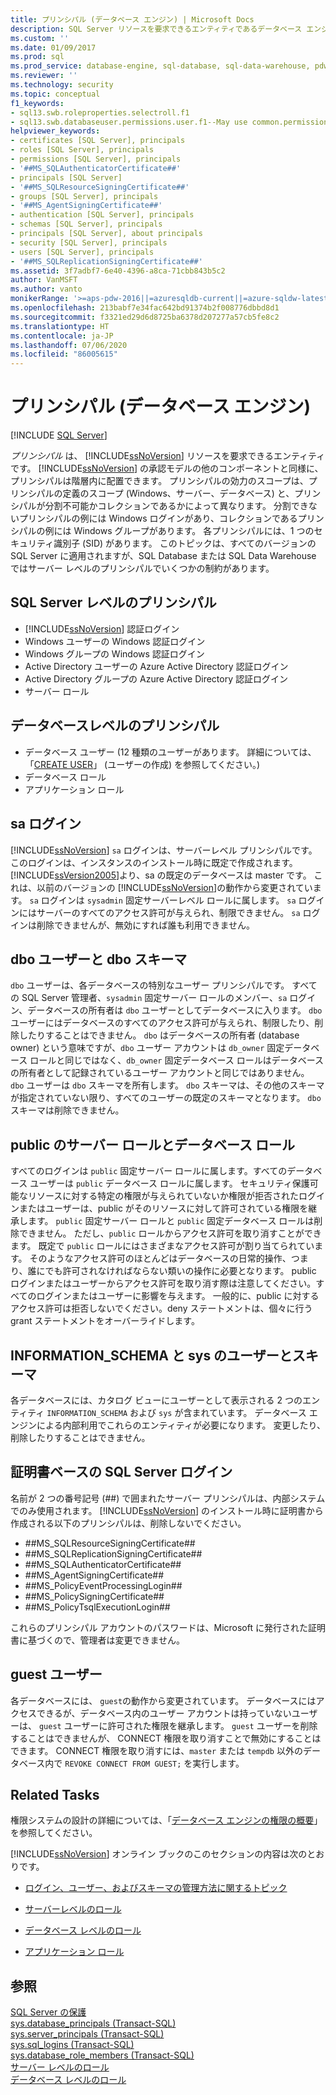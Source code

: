 ```yaml
---
title: プリンシパル (データベース エンジン) | Microsoft Docs
description: SQL Server リソースを要求できるエンティティであるデータベース エンジンのプリンシパルについて説明します。 SQL Server レベルとデータベースレベルのプリンシパルがあります。
ms.custom: ''
ms.date: 01/09/2017
ms.prod: sql
ms.prod_service: database-engine, sql-database, sql-data-warehouse, pdw
ms.reviewer: ''
ms.technology: security
ms.topic: conceptual
f1_keywords:
- sql13.swb.roleproperties.selectroll.f1
- sql13.swb.databaseuser.permissions.user.f1--May use common.permissions
helpviewer_keywords:
- certificates [SQL Server], principals
- roles [SQL Server], principals
- permissions [SQL Server], principals
- '##MS_SQLAuthenticatorCertificate##'
- principals [SQL Server]
- '##MS_SQLResourceSigningCertificate##'
- groups [SQL Server], principals
- '##MS_AgentSigningCertificate##'
- authentication [SQL Server], principals
- schemas [SQL Server], principals
- principals [SQL Server], about principals
- security [SQL Server], principals
- users [SQL Server], principals
- '##MS_SQLReplicationSigningCertificate##'
ms.assetid: 3f7adbf7-6e40-4396-a8ca-71cbb843b5c2
author: VanMSFT
ms.author: vanto
monikerRange: '>=aps-pdw-2016||=azuresqldb-current||=azure-sqldw-latest||>=sql-server-2016||=sqlallproducts-allversions||>=sql-server-linux-2017||=azuresqldb-mi-current'
ms.openlocfilehash: 213babf7e34fac642bd91374b2f008776dbbd8d1
ms.sourcegitcommit: f3321ed29d6d8725ba6378d207277a57cb5fe8c2
ms.translationtype: HT
ms.contentlocale: ja-JP
ms.lasthandoff: 07/06/2020
ms.locfileid: "86005615"
---
```

# <a name="principals-database-engine"></a>プリンシパル (データベース エンジン)
[!INCLUDE [SQL Server](../../../includes/applies-to-version/sql-asdb-asdbmi-asa-pdw.md)]

  *プリンシパル* は、 [!INCLUDE[ssNoVersion](../../../includes/ssnoversion-md.md)] リソースを要求できるエンティティです。 [!INCLUDE[ssNoVersion](../../../includes/ssnoversion-md.md)] の承認モデルの他のコンポーネントと同様に、プリンシパルは階層内に配置できます。 プリンシパルの効力のスコープは、プリンシパルの定義のスコープ (Windows、サーバー、データベース) と、プリンシパルが分割不可能かコレクションであるかによって異なります。 分割できないプリンシパルの例には Windows ログインがあり、コレクションであるプリンシパルの例には Windows グループがあります。 各プリンシパルには、1 つのセキュリティ識別子 (SID) があります。 このトピックは、すべてのバージョンの SQL Server に適用されますが、SQL Database または SQL Data Warehouse ではサーバー レベルのプリンシパルでいくつかの制約があります。 
  
## <a name="sql-server-level-principals"></a>SQL Server レベルのプリンシパル  
  
- [!INCLUDE[ssNoVersion](../../../includes/ssnoversion-md.md)] 認証ログイン   
- Windows ユーザーの Windows 認証ログイン  
- Windows グループの Windows 認証ログイン   
- Active Directory ユーザーの Azure Active Directory 認証ログイン
- Active Directory グループの Azure Active Directory 認証ログイン
- サーバー ロール  
  
## <a name="database-level-principals"></a>データベースレベルのプリンシパル
  
- データベース ユーザー (12 種類のユーザーがあります。 詳細については、「[CREATE USER](../../../t-sql/statements/create-user-transact-sql.md)」 (ユーザーの作成) を参照してください。)
- データベース ロール
- アプリケーション ロール
  
## <a name="sa-login"></a>sa ログイン  
 [!INCLUDE[ssNoVersion](../../../includes/ssnoversion-md.md)] `sa` ログインは、サーバーレベル プリンシパルです。 このログインは、インスタンスのインストール時に既定で作成されます。 [!INCLUDE[ssVersion2005](../../../includes/ssversion2005-md.md)]より、sa の既定のデータベースは master です。 これは、以前のバージョンの [!INCLUDE[ssNoVersion](../../../includes/ssnoversion-md.md)]の動作から変更されています。 `sa` ログインは `sysadmin` 固定サーバーレベル ロールに属します。 `sa` ログインにはサーバーのすべてのアクセス許可が与えられ、制限できません。 `sa` ログインは削除できませんが、無効にすれば誰も利用できません。

## <a name="dbo-user-and-dbo-schema"></a>dbo ユーザーと dbo スキーマ

`dbo` ユーザーは、各データベースの特別なユーザー プリンシパルです。 すべての SQL Server 管理者、`sysadmin` 固定サーバー ロールのメンバー、`sa` ログイン、データベースの所有者は `dbo` ユーザーとしてデータベースに入ります。 `dbo` ユーザーにはデータベースのすべてのアクセス許可が与えられ、制限したり、削除したりすることはできません。 `dbo` はデータベースの所有者 (database owner) という意味ですが、`dbo` ユーザー アカウントは `db_owner` 固定データベース ロールと同じではなく、`db_owner` 固定データベース ロールはデータベースの所有者として記録されているユーザー アカウントと同じではありません。     
`dbo` ユーザーは `dbo` スキーマを所有します。 `dbo` スキーマは、その他のスキーマが指定されていない限り、すべてのユーザーの既定のスキーマとなります。  `dbo` スキーマは削除できません。
  
## <a name="public-server-role-and-database-role"></a>public のサーバー ロールとデータベース ロール  
すべてのログインは `public` 固定サーバー ロールに属します。すべてのデータベース ユーザーは `public` データベース ロールに属します。 セキュリティ保護可能なリソースに対する特定の権限が与えられていないか権限が拒否されたログインまたはユーザーは、public がそのリソースに対して許可されている権限を継承します。 `public` 固定サーバー ロールと `public` 固定データベース ロールは削除できません。 ただし、`public` ロールからアクセス許可を取り消すことができます。 既定で `public` ロールにはさまざまなアクセス許可が割り当てられています。 そのようなアクセス許可のほとんどはデータベースの日常的操作、つまり、誰にでも許可されなければならない類いの操作に必要となります。 public ログインまたはユーザーからアクセス許可を取り消す際は注意してください。すべてのログインまたはユーザーに影響を与えます。 一般的に、public に対するアクセス許可は拒否しないでください。deny ステートメントは、個々に行う grant ステートメントをオーバーライドします。 
  
## <a name="information_schema-and-sys-users-and-schemas"></a>INFORMATION_SCHEMA と sys のユーザーとスキーマ 
 各データベースには、カタログ ビューにユーザーとして表示される 2 つのエンティティ `INFORMATION_SCHEMA` および `sys` が含まれています。 データベース エンジンによる内部利用でこれらのエンティティが必要になります。 変更したり、削除したりすることはできません。  
  
## <a name="certificate-based-sql-server-logins"></a>証明書ベースの SQL Server ログイン  
 名前が 2 つの番号記号 (##) で囲まれたサーバー プリンシパルは、内部システムでのみ使用されます。 [!INCLUDE[ssNoVersion](../../../includes/ssnoversion-md.md)] のインストール時に証明書から作成される以下のプリンシパルは、削除しないでください。  
  
-   \##MS_SQLResourceSigningCertificate##    
-   \##MS_SQLReplicationSigningCertificate##    
-   \##MS_SQLAuthenticatorCertificate##    
-   \##MS_AgentSigningCertificate##   
-   \##MS_PolicyEventProcessingLogin##   
-   \##MS_PolicySigningCertificate##   
-   \##MS_PolicyTsqlExecutionLogin##   
 
 これらのプリンシパル アカウントのパスワードは、Microsoft に発行された証明書に基づくので、管理者は変更できません。
  
## <a name="the-guest-user"></a>guest ユーザー  
 各データベースには、 `guest`の動作から変更されています。 データベースにはアクセスできるが、データベース内のユーザー アカウントは持っていないユーザーは、 `guest` ユーザーに許可された権限を継承します。 `guest` ユーザーを削除することはできませんが、 CONNECT 権限を取り消すことで無効にすることはできます。 CONNECT 権限を取り消すには、`master` または `tempdb` 以外のデータベース内で `REVOKE CONNECT FROM GUEST;` を実行します。  
  
  
## <a name="related-tasks"></a>Related Tasks  
 権限システムの設計の詳細については、「[データベース エンジンの権限の概要](../../../relational-databases/security/authentication-access/getting-started-with-database-engine-permissions.md)」を参照してください。  
  
 [!INCLUDE[ssNoVersion](../../../includes/ssnoversion-md.md)] オンライン ブックのこのセクションの内容は次のとおりです。  
  
-   [ログイン、ユーザー、およびスキーマの管理方法に関するトピック](../../../relational-databases/security/authentication-access/managing-logins-users-and-schemas-how-to-topics.md)  
  
-   [サーバーレベルのロール](../../../relational-databases/security/authentication-access/server-level-roles.md)  
  
-   [データベース レベルのロール](../../../relational-databases/security/authentication-access/database-level-roles.md)  
  
-   [アプリケーション ロール](../../../relational-databases/security/authentication-access/application-roles.md)  
  
## <a name="see-also"></a>参照  
 [SQL Server の保護](../../../relational-databases/security/securing-sql-server.md)   
 [sys.database_principals &#40;Transact-SQL&#41;](../../../relational-databases/system-catalog-views/sys-database-principals-transact-sql.md)   
 [sys.server_principals &#40;Transact-SQL&#41;](../../../relational-databases/system-catalog-views/sys-server-principals-transact-sql.md)   
 [sys.sql_logins &#40;Transact-SQL&#41;](../../../relational-databases/system-catalog-views/sys-sql-logins-transact-sql.md)   
 [sys.database_role_members &#40;Transact-SQL&#41;](../../../relational-databases/system-catalog-views/sys-database-role-members-transact-sql.md)   
 [サーバー レベルのロール](../../../relational-databases/security/authentication-access/server-level-roles.md)   
 [データベース レベルのロール](../../../relational-databases/security/authentication-access/database-level-roles.md)  
  
  
